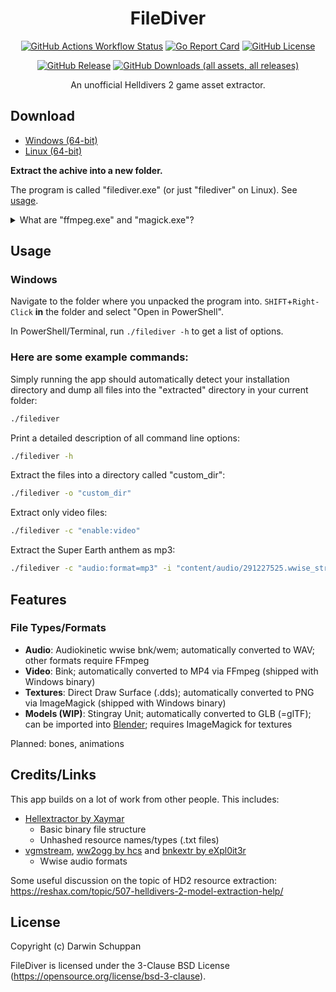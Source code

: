 <div align="center">

# FileDiver

[![GitHub Actions Workflow Status](https://img.shields.io/github/actions/workflow/status/xypwn/filediver/.github%2Fworkflows%2Fbuild-release.yml)](https://github.com/xypwn/filediver/actions)
[![Go Report Card](https://goreportcard.com/badge/github.com/xypwn/filediver)](https://goreportcard.com/report/github.com/xypwn/filediver)
[![GitHub License](https://img.shields.io/github/license/xypwn/filediver)](https://opensource.org/license/bsd-3-clause)

[![GitHub Release](https://img.shields.io/github/v/release/xypwn/filediver)](https://github.com/xypwn/filediver/releases/latest/)
[![GitHub Downloads (all assets, all releases)](https://img.shields.io/github/downloads/xypwn/filediver/total)](https://github.com/xypwn/filediver/releases/latest/)

An unofficial Helldivers 2 game asset extractor.
</div>

## Download
- [Windows (64-bit)](https://github.com/xypwn/filediver/releases/latest/download/filediver-windows-amd64.zip)
- [Linux (64-bit)](https://github.com/xypwn/filediver/releases/latest/download/filediver-linux-amd64.tar.gz)

**Extract the achive into a new folder.**

The program is called "filediver.exe" (or just "filediver" on Linux). See [usage](#usage).

<details>
<summary>What are "ffmpeg.exe" and "magick.exe"?</summary>

"ffmpeg.exe" ([FFmpeg](https://ffmpeg.org/)) and "magick.exe" ([ImageMagick](https://imagemagick.org)) are used for converting certain files. They are downloaded from official sources by the [GitHub workflow](https://github.com/xypwn/filediver/blob/master/.github/workflows/build-release.yml) that generates the .zip archive you can download.

You only need to keep them in the folder if you don't have them installed on your computer.
</details>

## Usage
### Windows
Navigate to the folder where you unpacked the program into. `SHIFT`+`Right-Click` **in** the folder and select "Open in PowerShell".

In PowerShell/Terminal, run `./filediver -h` to get a list of options.

### Here are some example commands:

Simply running the app should automatically detect your installation directory and dump all files into the "extracted" directory in your current folder:
```sh
./filediver
```

Print a detailed description of all command line options:
```sh
./filediver -h
```

Extract the files into a directory called "custom_dir":
```sh
./filediver -o "custom_dir"
```

Extract only video files:
```sh
./filediver -c "enable:video"
```

Extract the Super Earth anthem as mp3:
```sh
./filediver -c "audio:format=mp3" -i "content/audio/291227525.wwise_stream"
```

## Features
### File Types/Formats
- **Audio**: Audiokinetic wwise bnk/wem; automatically converted to WAV; other formats require FFmpeg
- **Video**: Bink; automatically converted to MP4 via FFmpeg (shipped with Windows binary)
- **Textures**: Direct Draw Surface (.dds); automatically converted to PNG via ImageMagick (shipped with Windows binary)
- **Models (WIP)**: Stingray Unit; automatically converted to GLB (=glTF); can be imported into [Blender](https://www.blender.org/); requires ImageMagick for textures

Planned: bones, animations

## Credits/Links
This app builds on a lot of work from other people. This includes:
- [Hellextractor by Xaymar](https://github.com/Xaymar/Hellextractor)
	- Basic binary file structure
	- Unhashed resource names/types (.txt files)
- [vgmstream](https://github.com/vgmstream/vgmstream), [ww2ogg by hcs](https://github.com/hcs64/ww2ogg) and [bnkextr by eXpl0it3r](https://github.com/eXpl0it3r/bnkextr)
	- Wwise audio formats

Some useful discussion on the topic of HD2 resource extraction: https://reshax.com/topic/507-helldivers-2-model-extraction-help/

## License
Copyright (c) Darwin Schuppan

FileDiver is licensed under the 3-Clause BSD License (https://opensource.org/license/bsd-3-clause).
